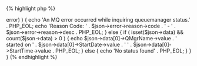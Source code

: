 {% highlight php %}
<?php
	/*
	 * This sample will show the startdate/time of queuemanager PIGEON.
	 * MQWeb runs on localhost and is listening on port 8081. 
	 */
	$url = "http://localhost:8081/api/qmstatus/inquire/PIGEON";

	$curl = curl_init();
	curl_setopt($curl, CURLOPT_URL, $url);
	curl_setopt($curl, CURLOPT_RETURNTRANSFER, 1);

	if ( ($response = curl_exec($curl)) === false )	{
		$err = curl_error($curl);
		echo 'An HTTP error occurred while inquiring queuemanager status: '
			. $err
			. PHP_EOL;
	}
	else {
		$json = json_decode($response);
		if ( isset($json->error) ) {
			echo 'An MQ error occurred while inquiring queuemanager status.'
				. PHP_EOL;
			echo 'Reason Code: '
				. $json->error->reason->code
				. ' - '
				. $json->error->reason->desc
				. PHP_EOL;
		}
		else {
			if ( isset($json->data) && count($json->data) > 0 ) {
				echo $json->data[0]->QMgrName->value
					. ' started on '
					. $json->data[0]->StartDate->value
					. ' '
					. $json->data[0]->StartTime->value
					. PHP_EOL;
			}
			else {
				echo 'No status found' . PHP_EOL;
			}
		}
	}
{% endhighlight %}
